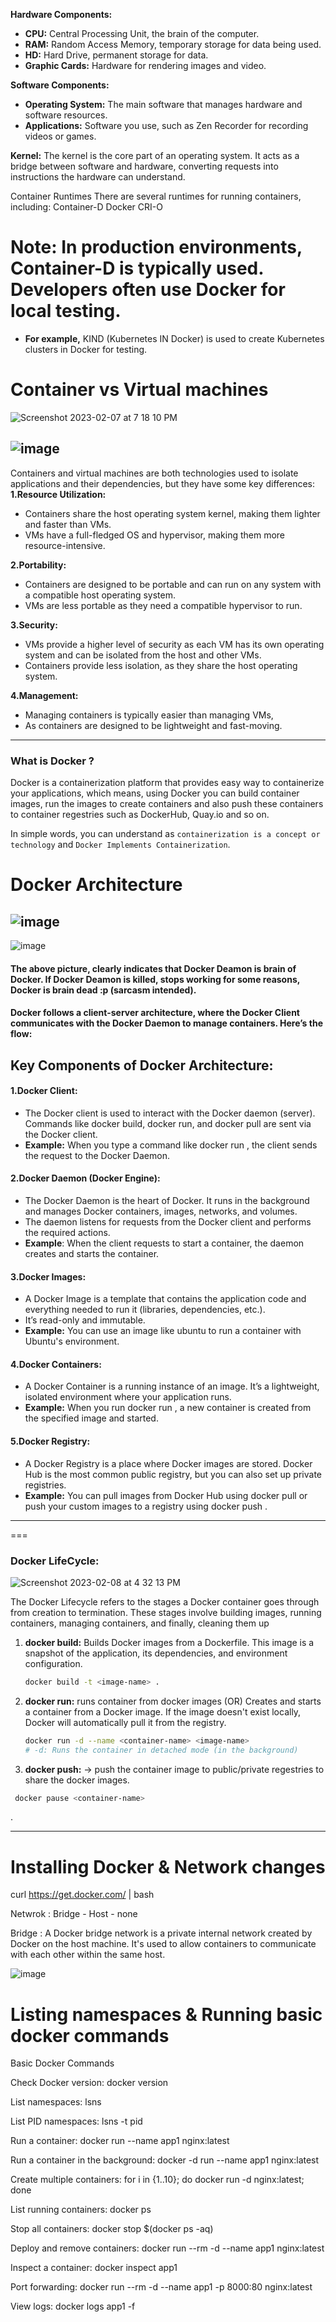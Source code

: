 

**Hardware Components:**
- **CPU:** Central Processing Unit, the brain of the computer.
- **RAM:** Random Access Memory, temporary storage for data being used.
- **HD:** Hard Drive, permanent storage for data.
- **Graphic Cards:** Hardware for rendering images and video.

**Software Components:**
- **Operating System:** The main software that manages hardware and software resources.
- **Applications:** Software you use, such as Zen Recorder for recording videos or games.

**Kernel:** The kernel is the core part of an operating system. It acts as a bridge between software and hardware, converting requests into instructions the hardware can understand.

Container Runtimes
There are several runtimes for running containers, including:
Container-D
Docker
CRI-O

# Note: In production environments, Container-D is typically used. Developers often use Docker for local testing.
- **For example,** KIND (Kubernetes IN Docker) is used to create Kubernetes clusters in Docker for testing.


# Container vs Virtual machines 
![Screenshot 2023-02-07 at 7 18 10 PM](https://user-images.githubusercontent.com/43399466/217262726-7cabcb5b-074d-45cc-950e-84f7119e7162.png)

![image](https://github.com/saikiranpi/Mastering-Docker/assets/109568252/980faa67-603b-46d5-bb0b-83d40a22de08)
---
Containers and virtual machines are both technologies used to isolate applications and their dependencies, but they have some key differences:
  **1.Resource Utilization:**
  - Containers share the host operating system kernel, making them lighter and faster than VMs.
  - VMs have a full-fledged OS and hypervisor, making them more resource-intensive.
    
  **2.Portability:**
  - Containers are designed to be portable and can run on any system with a compatible host operating system.
  - VMs are less portable as they need a compatible hypervisor to run.
    
  **3.Security:**
  - VMs provide a higher level of security as each VM has its own operating system and can be isolated from the host and other VMs.
  - Containers provide less isolation, as they share the host operating system.
    
  **4.Management:**
  - Managing containers is typically easier than managing VMs, 
  - As containers are designed to be lightweight and fast-moving.


----
### What is Docker ?

Docker is a containerization platform that provides easy way to containerize your applications, which means, using Docker you can build container images, run the images to create containers and also push these containers to container regestries such as DockerHub, Quay.io and so on.

In simple words, you can understand as `containerization is a concept or technology` and `Docker Implements Containerization`.

# Docker Architecture 

![image](https://github.com/saikiranpi/Mastering-Docker/assets/109568252/c3b01248-cf68-49d0-86eb-3aea429b986d)
---
![image](https://user-images.githubusercontent.com/43399466/217507877-212d3a60-143a-4a1d-ab79-4bb615cb4622.png)

#### The above picture, clearly indicates that Docker Deamon is brain of Docker. If Docker Deamon is killed, stops working for some reasons, Docker is brain dead :p (sarcasm intended).
####  Docker follows a client-server architecture, where the Docker Client communicates with the Docker Daemon to manage containers. Here’s the flow:

## Key Components of Docker Architecture:
#### 1.Docker Client:
- The Docker client is used to interact with the Docker daemon (server). Commands like docker build, docker run, and docker pull are sent via the Docker client.
- **Example:** When you type a command like docker run <image-name>, the client sends the request to the Docker Daemon.

#### 2.Docker Daemon (Docker Engine):
- The Docker Daemon is the heart of Docker. It runs in the background and manages Docker containers, images, networks, and volumes.
- The daemon listens for requests from the Docker client and performs the required actions.
- **Example**: When the client requests to start a container, the daemon creates and starts the container.

#### 3.Docker Images:
- A Docker Image is a template that contains the application code and everything needed to run it (libraries, dependencies, etc.).
- It’s read-only and immutable.
- **Example:** You can use an image like ubuntu to run a container with Ubuntu's environment.
  
#### 4.Docker Containers:
- A Docker Container is a running instance of an image. It’s a lightweight, isolated environment where your application runs.
- **Example:** When you run docker run <image-name>, a new container is created from the specified image and started.

#### 5.Docker Registry:
- A Docker Registry is a place where Docker images are stored. Docker Hub is the most common public registry, but you can also set up private registries.
- **Example:** You can pull images from Docker Hub using docker pull <image-name> or push your custom images to a registry using docker push <image-name>.

---
===
### Docker LifeCycle:
![Screenshot 2023-02-08 at 4 32 13 PM](https://user-images.githubusercontent.com/43399466/217511949-81f897b2-70ee-41d1-b229-38d0572c54c7.png)

The Docker Lifecycle refers to the stages a Docker container goes through from creation to termination. These stages involve building images, running containers, managing containers, and finally, cleaning them up


1. **docker build:** Builds Docker images from a Dockerfile. This image is a snapshot of the application, its dependencies, and environment configuration.
   ```bash
   docker build -t <image-name> .
   ```
2. **docker run:** runs container from docker images (OR) Creates and starts a container from a Docker image. If the image doesn't exist locally, Docker will automatically pull it from the registry.
     ```bash
     docker run -d --name <container-name> <image-name>
     # -d: Runs the container in detached mode (in the background)
     ```
3. **docker push:**  -> push the container image to public/private regestries to share the docker images.
  ```bash
   docker pause <container-name>
  ```
. 
   




---
# Installing Docker & Network changes 

curl https://get.docker.com/ | bash 

Netwrok : Bridge - Host - none

Bridge : A Docker bridge network is a private internal network created by Docker on the host machine. It's used to allow containers to communicate with each other within the same host.

![image](https://github.com/saikiranpi/Mastering-Docker/assets/109568252/09f22c6c-743a-480e-8e87-7156d090c65d)



# Listing namespaces & Running basic docker commands 

Basic Docker Commands

Check Docker version: docker version

List namespaces: lsns

List PID namespaces: lsns -t pid

Run a container: docker run --name app1 nginx:latest

Run a container in the background: docker -d run --name app1 nginx:latest

Create multiple containers: for i in {1..10}; do docker run -d nginx:latest; done

List running containers: docker ps

Stop all containers: docker stop $(docker ps -aq)

Deploy and remove containers: docker run --rm -d --name app1 nginx:latest

Inspect a container: docker inspect app1

Port forwarding: docker run --rm -d --name app1 -p 8000:80 nginx:latest

View logs: docker logs app1 -f


   
